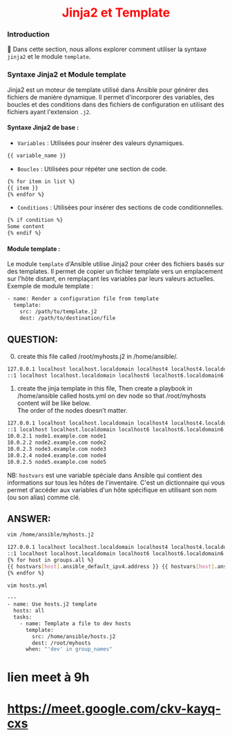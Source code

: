 <h1 align="center" style="color: red;">Jinja2 et Template</h1>

### Introduction
👋 Dans cette section, nous allons explorer comment utiliser la syntaxe `jinja2` et le module `template`.

### Syntaxe Jinja2 et Module template
Jinja2 est un moteur de template utilisé dans Ansible pour générer des fichiers de manière dynamique. Il permet d'incorporer des variables, des boucles et des conditions dans des fichiers de configuration en utilisant des fichiers ayant l'extension `.j2`.  

#### Syntaxe Jinja2 de base :
- `Variables` : Utilisées pour insérer des valeurs dynamiques.
```bash 
{{ variable_name }}

```
- `Boucles` : Utilisées pour répéter une section de code.

```bash 
{% for item in list %}
{{ item }}
{% endfor %}

```
- `Conditions` : Utilisées pour insérer des sections de code conditionnelles.

```bash 
{% if condition %}
Some content
{% endif %}

```
#### Module template : 
Le module `template` d'Ansible utilise Jinja2 pour créer des fichiers basés sur des templates. Il permet de copier un fichier template vers un emplacement sur l'hôte distant, en remplaçant les variables par leurs valeurs actuelles.  
Exemple de module template :


```bash 
- name: Render a configuration file from template
  template:
    src: /path/to/template.j2
    dest: /path/to/destination/file

```
## QUESTION:
0. create this file called /root/myhosts.j2 in /home/ansible/.
```bash 
127.0.0.1 localhost localhost.localdomain localhost4 localhost4.localdomain4
::1 localhost localhost.localdomain localhost6 localhost6.localdomain6
```
1. create the jinja template in this file, Then create a playbook in /home/ansible called hosts.yml on dev node so that /root/myhosts content will be like below.  
The order of the nodes doesn’t matter.
```bash 
127.0.0.1 localhost localhost.localdomain localhost4 localhost4.localdomain4
::1 localhost localhost.localdomain localhost6 localhost6.localdomain6
10.0.2.1 node1.example.com node1
10.0.2.2 node2.example.com node2
10.0.2.3 node3.example.com node3
10.0.2.4 node4.example.com node4
10.0.2.5 node5.example.com node5
```
NB: `hostvars` est une variable spéciale dans Ansible qui contient des informations sur tous les hôtes de l'inventaire. C'est un dictionnaire qui vous permet d'accéder aux variables d'un hôte spécifique en utilisant son nom (ou son alias) comme clé.
## ANSWER:  


```bash 
vim /home/ansible/myhosts.j2
```

```bash 
127.0.0.1 localhost localhost.localdomain localhost4 localhost4.localdomain4
::1 localhost localhost.localdomain localhost6 localhost6.localdomain6
{% for host in groups.all %}
{{ hostvars[host].ansible_default_ipv4.address }} {{ hostvars[host].ansible_fqdn }} {{ hostvars[host].ansible_hostname }}
{% endfor %}

```

```bash 
vim hosts.yml
```

```bash 
---
- name: Use hosts.j2 template
  hosts: all
  tasks:
    - name: Template a file to dev hosts
      template:
        src: /home/ansible/hosts.j2
        dest: /root/myhosts
      when: "'dev' in group_names"

```
# lien meet à 9h
# https://meet.google.com/ckv-kayq-cxs